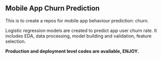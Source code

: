 ## Mobile App Churn Prediction
This is to create a repos for mobile app behaviour prediction: churn.

Logistic regression models are created to predict app user churn rate. It includes EDA, data processing, model building and validation, feature selection.

******Production and deployment level codes are available, ENJOY.******
